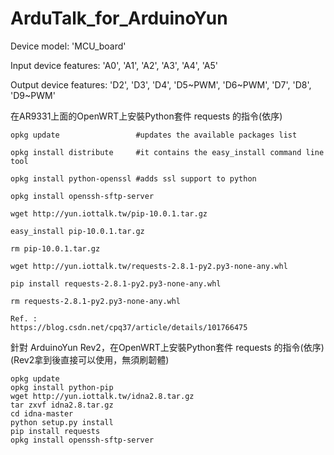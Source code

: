 # ArduTalk_for_ArduinoYun

Device model: 'MCU_board'


Input device features: 'A0', 'A1', 'A2', 'A3', 'A4', 'A5'


Output device features: 'D2', 'D3', 'D4', 'D5\~PWM', 'D6\~PWM', 'D7', 'D8', 'D9\~PWM'






在AR9331上面的OpenWRT上安裝Python套件 requests 的指令(依序)


    opkg update                 #updates the available packages list

    opkg install distribute     #it contains the easy_install command line tool

    opkg install python-openssl #adds ssl support to python

    opkg install openssh-sftp-server
    
    wget http://yun.iottalk.tw/pip-10.0.1.tar.gz
    
    easy_install pip-10.0.1.tar.gz
    
    rm pip-10.0.1.tar.gz
    
    wget http://yun.iottalk.tw/requests-2.8.1-py2.py3-none-any.whl
    
    pip install requests-2.8.1-py2.py3-none-any.whl

    rm requests-2.8.1-py2.py3-none-any.whl

    Ref. :
    https://blog.csdn.net/cpq37/article/details/101766475



針對 ArduinoYun Rev2，在OpenWRT上安裝Python套件 requests 的指令(依序) (Rev2拿到後直接可以使用，無須刷韌體)
        
    opkg update
    opkg install python-pip 
    wget http://yun.iottalk.tw/idna2.8.tar.gz
    tar zxvf idna2.8.tar.gz
    cd idna-master
    python setup.py install
    pip install requests
    opkg install openssh-sftp-server
